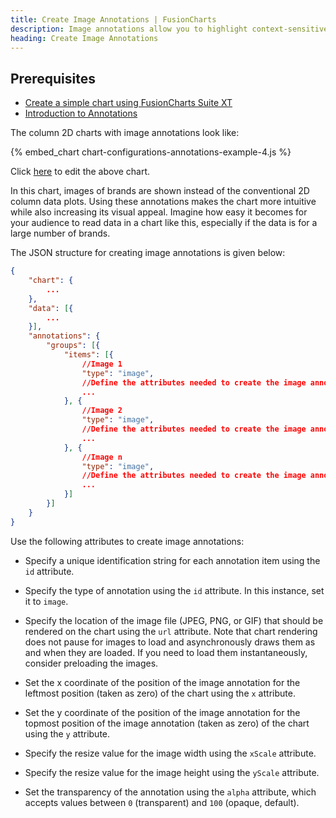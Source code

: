 ```yaml
---
title: Create Image Annotations | FusionCharts
description: Image annotations allow you to highlight context-sensitive information in charts with the help of images in popular formats like JPEG, PNG, and GIF.
heading: Create Image Annotations
---
```


## Prerequisites

* [Create a simple chart using FusionCharts Suite XT](/getting-started/plain-javascript/your-first-chart-using-plain-javascript)
* [Introduction to Annotations](/chart-guide/chart-configurations/annotations/introduction-to-annotations)

The column 2D charts with image annotations look like:

{% embed_chart chart-configurations-annotations-example-4.js %}

Click [here](http://jsfiddle.net/fusioncharts/49dJJ/) to edit the above chart.

In this chart, images of brands are shown instead of the conventional 2D column data plots. Using these annotations makes the chart more intuitive while also increasing its visual appeal. Imagine how easy it becomes for your audience to read data in a chart like this, especially if the data is for a large number of brands.

The JSON structure for creating image annotations is given below:

```json
{
    "chart": {
        ...
    },
    "data": [{
        ...
    }],
    "annotations": {
        "groups": [{
            "items": [{
                //Image 1
                "type": "image",
                //Define the attributes needed to create the image annotation
                ...
            }, {
                //Image 2
                "type": "image",
                //Define the attributes needed to create the image annotation
                ...
            }, {
                //Image n
                "type": "image",
                //Define the attributes needed to create the image annotation
                ...
            }]
        }]
    }
}
```

Use the following attributes to create image annotations:

- Specify a unique identification string for each annotation item using the `id` attribute.

- Specify the type of annotation using the `id` attribute. In this instance, set it to `image`.

- Specify the location of the image file (JPEG, PNG, or GIF) that should be rendered on the chart using the `url` attribute. Note that chart rendering does not pause for images to load and asynchronously draws them as and when they are loaded. If you need to load them instantaneously, consider preloading the images.

- Set the x coordinate of the position of the image annotation for the leftmost position (taken as zero) of the chart using the `x` attribute.

- Set the y coordinate of the position of the image annotation for the topmost position of the image annotation (taken as zero) of the chart using the `y` attribute.

- Specify the resize value for the image width using the `xScale` attribute.

- Specify the resize value for the image height using the `yScale` attribute.

- Set the transparency of the annotation using the `alpha` attribute, which accepts values between `0` (transparent) and `100` (opaque, default).
